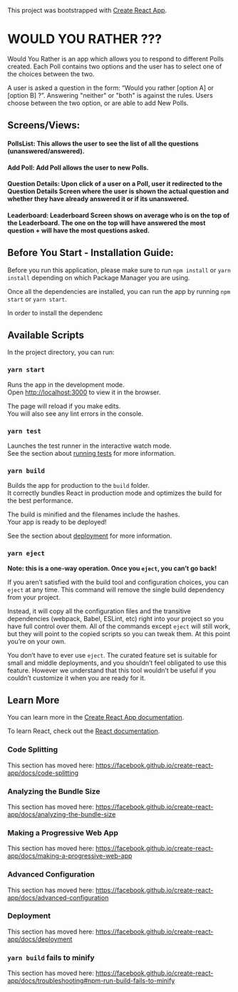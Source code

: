 This project was bootstrapped with [Create React App](https://github.com/facebook/create-react-app).

# WOULD YOU RATHER ???

Would You Rather is an app which allows you to respond to different Polls created. Each Poll contains two options and the user has to select one of the choices between the two.

A user is asked a question in the form: “Would you rather [option A] or [option B] ?”. Answering "neither" or "both" is against the rules. Users choose between the two option, or are able to add New Polls. 

## Screens/Views:

#### PollsList: This allows the user to see the list of all the questions (unanswered/answered).

#### Add Poll: Add Poll allows the user to new Polls.

#### Question Details: Upon click of a user on a Poll, user it redirected to the Question Details Screen where the user is shown the actual question and whether they have already answered it or if its unanswered.

#### Leaderboard: Leaderboard Screen shows on average who is on the top of the Leaderboard. The one on the top will have answered the most question + will have the most questions asked.

## Before You Start - Installation Guide:
Before you run this application, please make sure to run `npm install` or `yarn install` depending on which Package Manager you are using.

Once all the dependencies are installed, you can run the app by running `npm start` or `yarn start`.


In order to install the dependenc

## Available Scripts

In the project directory, you can run:

### `yarn start`

Runs the app in the development mode.<br />
Open [http://localhost:3000](http://localhost:3000) to view it in the browser.

The page will reload if you make edits.<br />
You will also see any lint errors in the console.

### `yarn test`

Launches the test runner in the interactive watch mode.<br />
See the section about [running tests](https://facebook.github.io/create-react-app/docs/running-tests) for more information.

### `yarn build`

Builds the app for production to the `build` folder.<br />
It correctly bundles React in production mode and optimizes the build for the best performance.

The build is minified and the filenames include the hashes.<br />
Your app is ready to be deployed!

See the section about [deployment](https://facebook.github.io/create-react-app/docs/deployment) for more information.

### `yarn eject`

**Note: this is a one-way operation. Once you `eject`, you can’t go back!**

If you aren’t satisfied with the build tool and configuration choices, you can `eject` at any time. This command will remove the single build dependency from your project.

Instead, it will copy all the configuration files and the transitive dependencies (webpack, Babel, ESLint, etc) right into your project so you have full control over them. All of the commands except `eject` will still work, but they will point to the copied scripts so you can tweak them. At this point you’re on your own.

You don’t have to ever use `eject`. The curated feature set is suitable for small and middle deployments, and you shouldn’t feel obligated to use this feature. However we understand that this tool wouldn’t be useful if you couldn’t customize it when you are ready for it.

## Learn More

You can learn more in the [Create React App documentation](https://facebook.github.io/create-react-app/docs/getting-started).

To learn React, check out the [React documentation](https://reactjs.org/).

### Code Splitting

This section has moved here: https://facebook.github.io/create-react-app/docs/code-splitting

### Analyzing the Bundle Size

This section has moved here: https://facebook.github.io/create-react-app/docs/analyzing-the-bundle-size

### Making a Progressive Web App

This section has moved here: https://facebook.github.io/create-react-app/docs/making-a-progressive-web-app

### Advanced Configuration

This section has moved here: https://facebook.github.io/create-react-app/docs/advanced-configuration

### Deployment

This section has moved here: https://facebook.github.io/create-react-app/docs/deployment

### `yarn build` fails to minify

This section has moved here: https://facebook.github.io/create-react-app/docs/troubleshooting#npm-run-build-fails-to-minify
